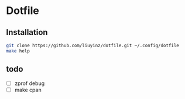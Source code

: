 # Dotfile

## Installation

```bash
git clone https://github.com/liuyinz/dotfile.git ~/.config/dotfile
make help
```

## todo

- [ ] zprof debug
- [ ] make cpan
